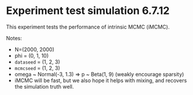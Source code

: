# Experiment test simulation 6.7.12

This experiment tests the performance of intrinsic MCMC (iMCMC).

Notes:
- N=(2000, 2000)
- phi = (0, 1, 10)
- `dataseed` = (1, 2, 3)
- `mcmcseed` = (1, 2, 3)
- omega ~ Normal(-3, 1.3) => p ~ Beta(1, 9) (weakly encourage sparsity)
- iMCMC will be fast, but we also hope it helps with mixing, and recovers the
  simulation truth well.

